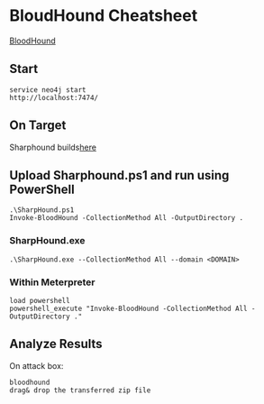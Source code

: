 # BloudHound Cheatsheet     
[BloodHound](https://github.com/BloodHoundAD)    
## Start  

    service neo4j start
    http://localhost:7474/
## On Target   
Sharphound builds[here](https://github.com/BloodHoundAD/BloodHound/tree/master/Collectors)    
## Upload Sharphound.ps1 and run using PowerShell   

    .\SharpHound.ps1
    Invoke-BloodHound -CollectionMethod All -OutputDirectory .    
### SharpHound.exe     

    .\SharpHound.exe --CollectionMethod All --domain <DOMAIN>    
### Within Meterpreter  

    load powershell
    powershell_execute "Invoke-BloodHound -CollectionMethod All -OutputDirectory ."
## Analyze Results   
On attack box:   

    bloodhound
    drag& drop the transferred zip file    
